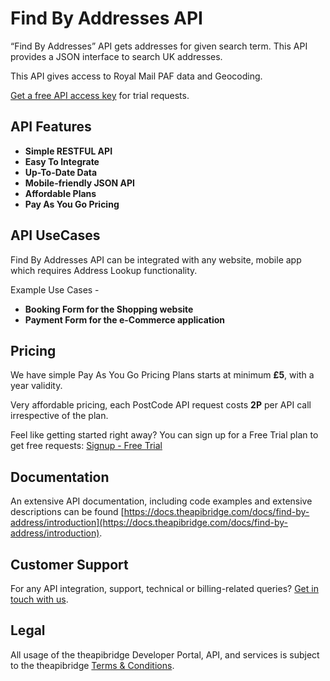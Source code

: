 # Find By Addresses API

“Find By Addresses” API gets addresses for given search term. This API provides a JSON interface to search UK addresses. 

This API gives access to Royal Mail PAF data and Geocoding.

[Get a free API access key](https://www.theapibridge.com/signup) for trial requests.

## API Features
* **Simple RESTFUL API**
* **Easy To Integrate**
* **Up-To-Date Data**
* **Mobile-friendly JSON API**
* **Affordable Plans**
* **Pay As You Go Pricing**

## API UseCases
Find By Addresses API can be integrated with any website, mobile app which requires Address Lookup functionality.

Example Use Cases -

* **Booking Form for the Shopping website**
* **Payment Form for the e-Commerce application**

## Pricing
We have simple Pay As You Go Pricing Plans starts at minimum **£5**, with a year validity.

Very affordable pricing, each PostCode API request costs **2P** per API call irrespective of the plan.

Feel like getting started right away? You can sign up for a Free Trial plan to get free requests: [Signup - Free Trial](https://www.theapibridge.com/signup)

## Documentation
An extensive API documentation, including code examples and extensive descriptions can be found [https://docs.theapibridge.com/docs/find-by-address/introduction](https://docs.theapibridge.com/docs/find-by-address/introduction).

## Customer Support
For any API integration, support, technical or billing-related queries? [Get in touch with us](mailto:hello@theapibridge.com).

## Legal
All usage of the theapibridge Developer Portal, API, and services is subject to the theapibridge [Terms & Conditions](https://www.theapibridge.com/legal/terms-of-service).

